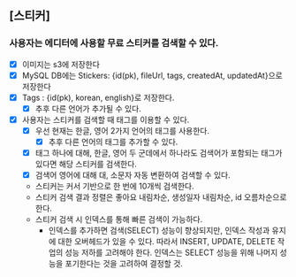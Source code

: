 ## [스티커]

### 사용자는 에디터에 사용할 무료 스티커를 검색할 수 있다.
- [X] 이미지는 s3에 저장한다
- [X] MySQL DB에는 Stickers: {id(pk), fileUrl, tags, createdAt, updatedAt}으로 저장한다
- [X] Tags : {id(pk), korean, english}로 저장한다.
  - [X] 추후 다른 언어가 추가될 수 있다.
- [X] 사용자는 스티커를 검색할 때 태그를 이용할 수 있다.
  - [X] 우선 현재는 한글, 영어 2가지 언어의 태그를 사용한다.
    - [X] 추후 다른 언어의 태그를 추가할 수 있다.
  - [X] 태그 하나에 대해, 한글, 영어 두 군데에서 하나라도 검색어가 포함되는 태그가 있다면 해당 스티커를 검색한다.
  - [X] 검색어 영어에 대해 대, 소문자 자동 변환하여 검색할 수 있다.
  - 스티커는 커서 기반으로 한 번에 10개씩 검색한다.
  - 스티커 검색 결과 정렬은 좋아요 내림차순, 생성일자 내림차순, id 오름차순으로 한다.
  - 스티커 검색 시 인덱스를 통해 빠른 검색이 가능하다.
    - 인덱스를 추가하면 검색(SELECT) 성능이 향상되지만, 인덱스 작성과 유지에 대한 오버헤드가 있을 수 있다. 따라서 INSERT, UPDATE, DELETE 작업의 성능 저하를 고려해야 한다. 
    인덱스는 SELECT 성능을 위해 나머지 성능을 포기한다는 것을 고려하여 결정할 것.